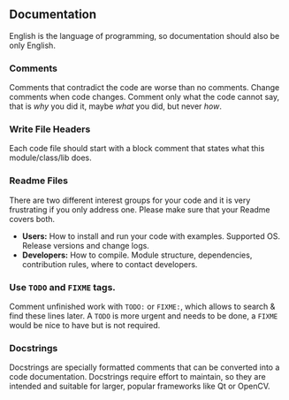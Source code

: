 
## Documentation
English is the language of programming, so documentation should also be only English.


### Comments
Comments that contradict the code are worse than no comments. Change comments when code changes.
Comment only what the code cannot say, that is *why* you did it, maybe *what* you did, but never *how*. 


### Write File Headers
Each code file should start with a block comment that states what this module/class/lib does.



### Readme Files
There are two different interest groups for your code and it is very frustrating if you only address one. Please make sure that your Readme covers both.

 * **Users:** How to install and run your code with examples. Supported OS. Release versions and change logs.
 * **Developers:** How to compile. Module structure, dependencies, contribution rules, where to contact developers.  


### Use `TODO` and `FIXME` tags.
Comment unfinished work with `TODO:` or `FIXME:`, which allows to search & find these lines later. A `TODO` is more urgent and needs to be done, a `FIXME` would be nice to have but is not required.


### Docstrings
Docstrings are specially formatted comments that can be converted into a code documentation. Docstrings require effort to maintain, so they are intended and suitable for larger, popular frameworks like Qt or OpenCV.



